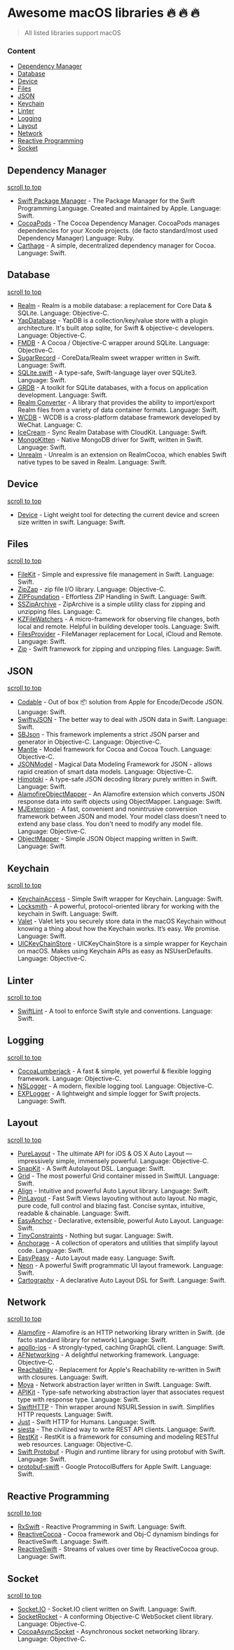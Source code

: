 # Awesome macOS libraries :fire: :fire: :fire:

> All listed libraries support macOS 

### Content
- [Dependency Manager](#Dependency-Manager)
- [Database](#Database)
- [Device](#Device)
- [Files](#Files)
- [JSON](#JSON) 
- [Keychain](#Keychain)
- [Linter](#Linter)
- [Logging](#Logging) 
- [Layout](#Layout)
- [Network](#Network)
- [Reactive Programming](#Reactive-Programming)
- [Socket](#Socket)

## Dependency Manager
[scroll to top](#readme) 
- [Swift Package Manager](https://github.com/apple/swift-package-manager) - The Package Manager for the Swift Programming Language. Created and maintained by Apple. Language: Swift. 
- [CocoaPods](https://github.com/CocoaPods/CocoaPods) - The Cocoa Dependency Manager. CocoaPods manages dependencies for your Xcode projects. (de facto standard/most used Dependency Manager) Language: Ruby.
- [Carthage](https://github.com/Carthage/Carthage) - A simple, decentralized dependency manager for Cocoa. Language: Swift.

## Database
[scroll to top](#readme) 
- [Realm](https://github.com/realm/realm-cocoa) - Realm is a mobile database: a replacement for Core Data & SQLite. Language: Objective-C.
- [YapDatabase](https://github.com/yapstudios/YapDatabase) - YapDB is a collection/key/value store with a plugin architecture. It's built atop sqlite, for Swift & objective-c developers. Language: Objective-C.
- [FMDB](https://github.com/ccgus/fmdb) - A Cocoa / Objective-C wrapper around SQLite. Language: Objective-C.
- [SugarRecord](https://github.com/modo-studio/SugarRecord) - CoreData/Realm sweet wrapper written in Swift. Language: Swift. 
- [SQLite.swift](https://github.com/stephencelis/SQLite.swift) - A type-safe, Swift-language layer over SQLite3. Language: Swift.
- [GRDB](https://github.com/groue/GRDB.swift) - A toolkit for SQLite databases, with a focus on application development. Language: Swift.
- [Realm Converter](https://github.com/realm/realm-cocoa-converter) - A library that provides the ability to import/export Realm files from a variety of data container formats. Language: Swift.
- [WCDB](https://github.com/Tencent/wcdb) - WCDB is a cross-platform database framework developed by WeChat. Language: C. 
- [IceCream](https://github.com/caiyue1993/IceCream) - Sync Realm Database with CloudKit. Language: Swift. 
- [MongoKitten](https://github.com/OpenKitten/MongoKitten) - Native MongoDB driver for Swift, written in Swift. Language: Swift.
- [Unrealm](https://github.com/arturdev/Unrealm) - Unrealm is an extension on RealmCocoa, which enables Swift native types to be saved in Realm. Language: Swift.

## Device
[scroll to top](#readme) 
- [Device](https://github.com/Ekhoo/Device) - Light weight tool for detecting the current device and screen size written in swift. Language: Swift.

## Files
[scroll to top](#readme) 
- [FileKit](https://github.com/nvzqz/FileKit) - Simple and expressive file management in Swift. Language: Swift.
- [ZipZap](https://github.com/pixelglow/ZipZap) - zip file I/O library. Language: Objective-C.
- [ZIPFoundation](https://github.com/weichsel/ZIPFoundation) - Effortless ZIP Handling in Swift. Language: Swift.
- [SSZipArchive](https://github.com/ZipArchive/ZipArchive) - ZipArchive is a simple utility class for zipping and unzipping files. Language: C.
- [KZFileWatchers](https://github.com/krzysztofzablocki/KZFileWatchers) - A micro-framework for observing file changes, both local and remote. Helpful in building developer tools. Language: Swift.
- [FilesProvider](https://github.com/amosavian/FileProvider) - FileManager replacement for Local, iCloud and Remote. Language: Swift.
- [Zip](https://github.com/marmelroy/Zip) - Swift framework for zipping and unzipping files. Language: Swift.

## JSON 
[scroll to top](#readme) 
- [Codable](https://developer.apple.com/documentation/foundation/archives_and_serialization/encoding_and_decoding_custom_types) - Out of box 📦  solution from Apple for Encode/Decode JSON. Language: Swift.
- [SwiftyJSON](https://github.com/SwiftyJSON/SwiftyJSON) - The better way to deal with JSON data in Swift. Language: Swift.
- [SBJson](https://github.com/SBJson/SBJson) - This framework implements a strict JSON parser and generator in Objective-C. Language: Objective-C. 
- [Mantle](https://github.com/Mantle/Mantle) - Model framework for Cocoa and Cocoa Touch. Language: Objective-C.
- [JSONModel](https://github.com/jsonmodel/jsonmodel) - Magical Data Modeling Framework for JSON - allows rapid creation of smart data models. Language: Objective-C.
- [Himotoki](https://github.com/ikesyo/Himotoki) - A type-safe JSON decoding library purely written in Swift. Language: Swift.
- [AlamofireObjectMapper](https://github.com/tristanhimmelman/AlamofireObjectMapper) - An Alamofire extension which converts JSON response data into swift objects using ObjectMapper. Language: Swift.
- [MJExtension](https://github.com/CoderMJLee/MJExtension) - A fast, convenient and nonintrusive conversion framework between JSON and model. Your model class doesn't need to extend any base class. You don't need to modify any model file. Language: Objective-C.
- [ObjectMapper](https://github.com/tristanhimmelman/ObjectMapper) - Simple JSON Object mapping written in Swift. Language: Swift.

## Keychain
[scroll to top](#readme) 
- [KeychainAccess](https://github.com/kishikawakatsumi/KeychainAccess) - Simple Swift wrapper for Keychain. Language: Swift.
- [Locksmith](https://github.com/matthewpalmer/Locksmith) - A powerful, protocol-oriented library for working with the keychain in Swift. Language: Swift.
- [Valet](https://github.com/square/Valet) - Valet lets you securely store data in the macOS Keychain without knowing a thing about how the Keychain works. It’s easy. We promise. Language: Swift.
- [UICKeyChainStore](https://github.com/kishikawakatsumi/UICKeyChainStore) - UICKeyChainStore is a simple wrapper for Keychain on macOS. Makes using Keychain APIs as easy as NSUserDefaults. Language: Objective-C.

## Linter
[scroll to top](#readme) 
- [SwiftLint](https://github.com/realm/SwiftLint) - A tool to enforce Swift style and conventions. Language: Swift.

## Logging
[scroll to top](#readme) 
- [CocoaLumberjack](https://github.com/CocoaLumberjack/CocoaLumberjack) - A fast & simple, yet powerful & flexible logging framework. Language: Objective-C.
- [NSLogger](https://github.com/fpillet/NSLogger) - A modern, flexible logging tool. Language: Objective-C.
- [EXPLogger](https://github.com/atereshkov/EXPLogger) - A lightweight and simple logger for Swift projects. Language: Swift.

## Layout
[scroll to top](#readme) 
- [PureLayout](https://github.com/PureLayout/PureLayout) - The ultimate API for iOS & OS X Auto Layout — impressively simple, immensely powerful. Language: Objective-C.
- [SnapKit](https://github.com/SnapKit/SnapKit) - A Swift Autolayout DSL. Language: Swift.
- [Grid](https://github.com/exyte/Grid) - The most powerful Grid container missed in SwiftUI. Language: Swift.
- [Align](https://github.com/kean/Align) - Intuitive and powerful Auto Layout library. Language: Swift.
- [PinLayout](https://github.com/layoutBox/PinLayout) - Fast Swift Views layouting without auto layout. No magic, pure code, full control and blazing fast. Concise syntax, intuitive, readable & chainable. Language: Swift.
- [EasyAnchor](https://github.com/onmyway133/EasyAnchor) - Declarative, extensible, powerful Auto Layout. Language: Swift.
- [TinyConstraints](https://github.com/roberthein/TinyConstraints) - Nothing but sugar. Language: Swift.
- [Anchorage](https://github.com/Rightpoint/Anchorage) - A collection of operators and utilities that simplify layout code. Language: Swift.
- [EasyPeasy](https://github.com/nakiostudio/EasyPeasy) - Auto Layout made easy. Language: Swift.
- [Neon](https://github.com/mamaral/Neon) - A powerful Swift programmatic UI layout framework. Language: Swift.
- [Cartography](https://github.com/robb/Cartography) -  A declarative Auto Layout DSL for Swift. Language: Swift.

## Network
[scroll to top](#readme)
- [Alamofire](https://github.com/Alamofire/Alamofire) - Alamofire is an HTTP networking library written in Swift. (de facto standard library for network) Language: Swift.  
- [apollo-ios](https://github.com/apollographql/apollo-ios) - A strongly-typed, caching GraphQL client. Language: Swift.
- [AFNetworking](https://github.com/AFNetworking/AFNetworking) - A delightful networking framework. Language: Objective-C. 
- [Reachability](https://github.com/ashleymills/Reachability.swift) - Replacement for Apple's Reachability re-written in Swift with closures. Language: Swift. 
- [Moya](https://github.com/Moya/Moya) - Network abstraction layer written in Swift. Language: Swift.
- [APIKit](https://github.com/ishkawa/APIKit) - Type-safe networking abstraction layer that associates request type with response type. Language: Swift.
- [SwiftHTTP](https://github.com/daltoniam/SwiftHTTP) - Thin wrapper around NSURLSession in swift. Simplifies HTTP requests. Language: Swift.
- [Just](https://github.com/dduan/Just) - Swift HTTP for Humans. Language: Swift.
- [siesta](https://github.com/bustoutsolutions/siesta) - The civilized way to write REST API clients. Language: Swift.
- [RestKit](https://github.com/RestKit/RestKit) - RestKit is a framework for consuming and modeling RESTful web resources. Language: Objective-C.
- [Swift Protobuf](https://github.com/apple/swift-protobuf) - Plugin and runtime library for using protobuf with Swift. Language: Swift.
- [protobuf-swift](https://github.com/alexeyxo/protobuf-swift) - Google ProtocolBuffers for Apple Swift. Language: Swift.

## Reactive Programming
[scroll to top](#readme)
- [RxSwift](https://github.com/ReactiveX/RxSwift) - Reactive Programming in Swift. Language: Swift.
- [ReactiveCocoa](https://github.com/ReactiveCocoa/ReactiveCocoa) - Cocoa framework and Obj-C dynamism bindings for ReactiveSwift. Language: Swift.
- [ReactiveSwift](https://github.com/ReactiveCocoa/ReactiveSwift) - Streams of values over time by ReactiveCocoa group. Language: Swift.

## Socket
[scroll to top](#readme)
- [Socket.IO](https://github.com/socketio/socket.io-client-swift) - Socket.IO client written on Swift. Language: Swift.
- [SocketRocket](https://github.com/facebookincubator/SocketRocket) - A conforming Objective-C WebSocket client library. Language: Objective-C. 
- [CocoaAsyncSocket](https://github.com/robbiehanson/CocoaAsyncSocket) - Asynchronous socket networking library. Language: Objective-C. 
